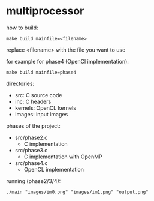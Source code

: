# multiprocessor

how to build:

```make build mainfile=<filename>```

replace \<filename\> with the file you want to use

for example for phase4 (OpenCl implementation):

```make build mainfile=phase4```


directories:
- src: C source code
- inc: C headers
- kernels: OpenCL kernels
- images: input images

phases of the project:
- src/phase2.c
  - C implementation
- src/phase3.c
  - C implementation with OpenMP
- src/phase4.c
  - OpenCL implementation


running (phase2/3/4):

```./main "images/im0.png" "images/im1.png" "output.png"```
